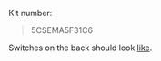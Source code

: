 Kit number: 
> 5CSEMA5F31C6

Switches on the back should look [like](https://drive.google.com/file/d/1lKUxznqdU5AkAaFCIW5_UOV_Fr8vCqHY/view?usp=sharing).
